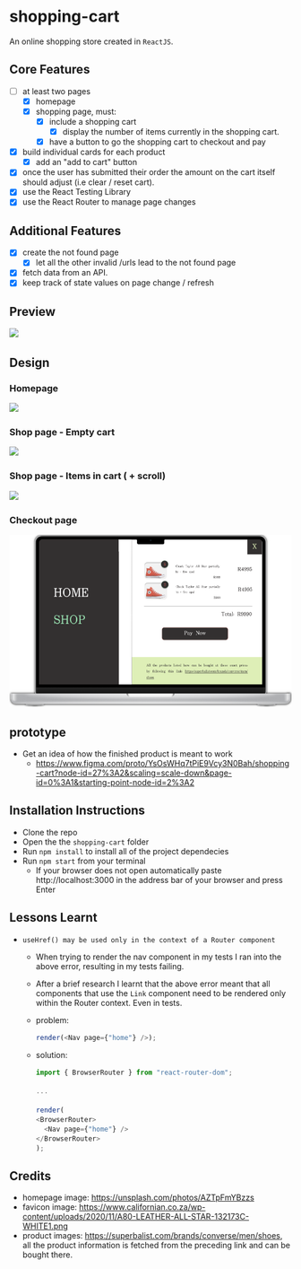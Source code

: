 # shopping-cart

An online shopping store created in `ReactJS`.

## Core Features

- [ ] at least two pages
  - [x] homepage
  - [x] shopping page, must:
    - [x] include a shopping cart
      - [x] display the number of items currently in the shopping cart.
    - [x] have a button to go the shopping cart to checkout and pay
- [x] build individual cards for each product
  - [x] add an "add to cart" button
- [x] once the user has submitted their order the amount on the cart itself should adjust (i.e clear / reset cart).
- [x] use the React Testing Library
- [x] use the React Router to manage page changes

## Additional Features

- [x] create the not found page
  - [x] let all the other invalid /urls lead to the not found page
- [x] fetch data from an API.
- [x] keep track of state values on page change / refresh

## Preview

![](./design/preview.gif)

## Design

### Homepage

![](./design/design-homepage.png)

### Shop page - Empty cart

![](./design/design-shop-page-empty-cart.png)

### Shop page - Items in cart ( + scroll)

![](./design/design-shop-page-nonempty-cart.png)

### Checkout page

![](./design/design-checkout-page.png)

## prototype

- Get an idea of how the finished product is meant to work
  - https://www.figma.com/proto/YsOsWHq7tPiE9Vcy3N0Bah/shopping-cart?node-id=27%3A2&scaling=scale-down&page-id=0%3A1&starting-point-node-id=2%3A2

## Installation Instructions

- Clone the repo
- Open the the `shopping-cart` folder
- Run `npm install` to install all of the project dependecies
- Run `npm start` from your terminal
  - If your browser does not open automatically paste http://localhost:3000 in the address bar of your browser and press Enter

## Lessons Learnt

- `useHref() may be used only in the context of a Router component`

  - When trying to render the nav component in my tests I ran into the above error, resulting in my tests failing.
  - After a brief research I learnt that the above error meant that all components that use the `Link` component need to be rendered only within the Router context. Even in tests.
  - problem:
    ```js
    render(<Nav page={"home"} />);
    ```
  - solution:

    ```js
    import { BrowserRouter } from "react-router-dom";

    ...

    render(
    <BrowserRouter>
      <Nav page={"home"} />
    </BrowserRouter>
    );
    ```

## Credits

- homepage image: https://unsplash.com/photos/AZTpFmYBzzs
- favicon image: https://www.californian.co.za/wp-content/uploads/2020/11/A80-LEATHER-ALL-STAR-132173C-WHITE1.png
- product images: https://superbalist.com/brands/converse/men/shoes, all the product information is fetched from the preceding link and can be bought there.
